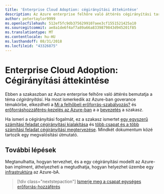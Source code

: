 ```yaml
---
title: 'Enterprise Cloud Adoption: cégirányítási áttekintése'
description: Az Azure enterprise felhőre való áttérés cégirányítási tartalmának áttekintése
author: petertaylor9999
ms.openlocfilehash: 512ef5fc9db3756299107aee3cf1551521425a10
ms.sourcegitcommit: ae8a1de6f4af7a89a66a8339879843d945201f85
ms.translationtype: MT
ms.contentlocale: hu-HU
ms.lasthandoff: 08/31/2018
ms.locfileid: "43326875"
---
```

# <a name="enterprise-cloud-adoption-governance-overview"></a>Enterprise Cloud Adoption: Cégirányítási áttekintése

Ebben a szakaszban az Azure enterprise felhőre való áttérés bemutatja a téma *cégirányítási*. Ha most ismerkedik az Azure-ban goverance témakörbe, elkezdheti a [Mi a felhőbeli erőforrás-szabályozás?](../getting-started/what-is-governance.md) és [erőforráshozzáférés-kezelés az Azure-ban](../getting-started/azure-resource-access.md) a a [bevezetés](../getting-started/overview.md) a szakasz.

Ha ismeri a cégirányítási fogalmát, ez a szakasz ismertet [egy egyszerű számítási feladat cégirányítási kialakítása](governance-single-team.md) és [több csapat és a több számítási feladat cégirányítási megtervezése](governance-multiple-teams.md). Mindkét dokumentum közé tartozik egy megvalósítási útmutató.

## <a name="next-steps"></a>További lépések

Megtanulhatta, hogyan tervezhet, és a egy cégirányítási modellt az Azure-ban implment, áthelyezheti a megtudhatja, hogyan helyezhet üzembe egy [infrastruktúra](../infrastructure/basic-workload.md) az Azure-bA.

> [!div class="nextstepaction"]
> [Ismerje meg a csapat egységes erőforrás-hozzáférés](governance-single-team.md)